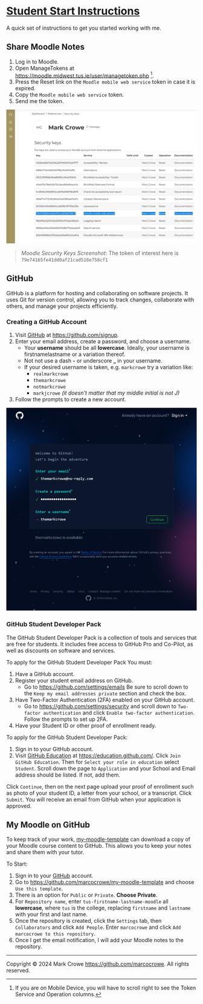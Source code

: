 
# [Student Start Instructions](https://github.com/marcocrowe/student-start-instructions "Student Start Instructions")

A quick set of instructions to get you started working with me.

## Share Moodle Notes

1. Log in to Moodle.
2. Open ManageTokens at <https://moodle.midwest.tus.ie/user/managetoken.php> [^1].
3. Press the Reset link on the `Moodle mobile web service` token in case it is expired.
4. Copy the `Moodle mobile web service` token.
5. Send me the token.

[^1]: If you are on Mobile Device, you will have to scroll right to see the Token Service and Operation columns.

![Moodle Security Keys Screenshot](images/readme/moodle-security-keys-screenshot-2024-07jul-19.png)
> *Moodle Security Keys Screenshot*: The token of interest here is `79e74165fe41dd0af21cad518e758cf1`

## GitHub

GitHub is a platform for hosting and collaborating on software projects. It uses Git for version control, allowing you to track changes, collaborate with others, and manage your projects efficiently.

### Creating a GitHub Account

1. Visit [GitHub](https://github.com/ "GitHub") at <https://github.com/signup>.
2. Enter your email address, create a password, and choose a username.
   * Your **username** should be all **lowercase**. Ideally, your username is firstnamelastname or a variation thereof.
   * Not not use a dash **-** or underscore **_** in your username.
   * If your desired username is taken, e.g. `markcrowe` try a variation like:
     * `realmarkcrowe`
     * `themarkcrowe`
     * `notmarkcrowe`
     * `markjcrowe` *(it doesn't matter that my middle initial is not J)*
3. Follow the prompts to create a new account.

![GitHub Sign Up Screenshot](images/readme/github-sign-up-screenshot-2024-07jul-19.png)

### GitHub Student Developer Pack

The GitHub Student Developer Pack is a collection of tools and services that are free for students. It includes free access to GitHub Pro and Co-Pilot, as well as discounts on software and services.

To apply for the GitHub Student Developer Pack You must:

1. Have a GitHub account.
2. Register your student email address on GitHub.
   * Go to <https://github.com/settings/emails>  Be sure to scroll down to the `Keep my email addresses private` section and check the box.
3. Have Two-Factor Authentication (2FA) enabled on your GitHub account.
   * Go to <https://github.com/settings/security> and scroll down to `Two-factor authentication` and click `Enable two-factor authentication`. Follow the prompts to set up 2FA.
4. Have your Student ID or other proof of enrollment ready.

To apply for the GitHub Student Developer Pack:

1. Sign in to your GitHub account.
2. Visit [GitHub Education](https://education.github.com/) at <https://education.github.com/>. Click `Join GitHub Education`. Then for `Select your role in education` select `Student`.  Scroll down the page to `Application` and your School and Email address should be listed. If not, add them.

Click `Continue`, then on the next page upload your proof of enrollment such as photo of your student ID, a letter from your school, or a transcript. Click `Submit`. You will receive an email from GitHub when your application is approved.

## My Moodle on GitHub

To keep track of your work, [my-moodle-template](https://github.com/marcocrowe/my-moodle-template "my-moodle-template") can download a copy of your Moodle course content to GitHub. This allows you to keep your notes and share them with your tutor.

To Start:

1. Sign in to your [GitHub](https://github.com/login "GitHub") account.
2. Go to <https://github.com/marcocrowe/my-moodle-template> and choose `Use this template`.
3. There is an option for `Public` or `Private`. **Choose Private**.
4. For `Repository name`, enter `tus-firstname-lastname-moodle` all **lowercase**, where `tus` is the college, replacing `firstname` and `lastname` with your first and last name.
5. Once the repository is created, click the `Settings` tab, then `Collaborators` and click `Add People`. Enter `marcocrowe` and click `Add marcocrowe to this repository`.
6. Once I get the email notification, I will add your Moodle notes to the repository.

---
Copyright &copy; 2024 Mark Crowe <https://github.com/marcocrowe>. All rights reserved.
